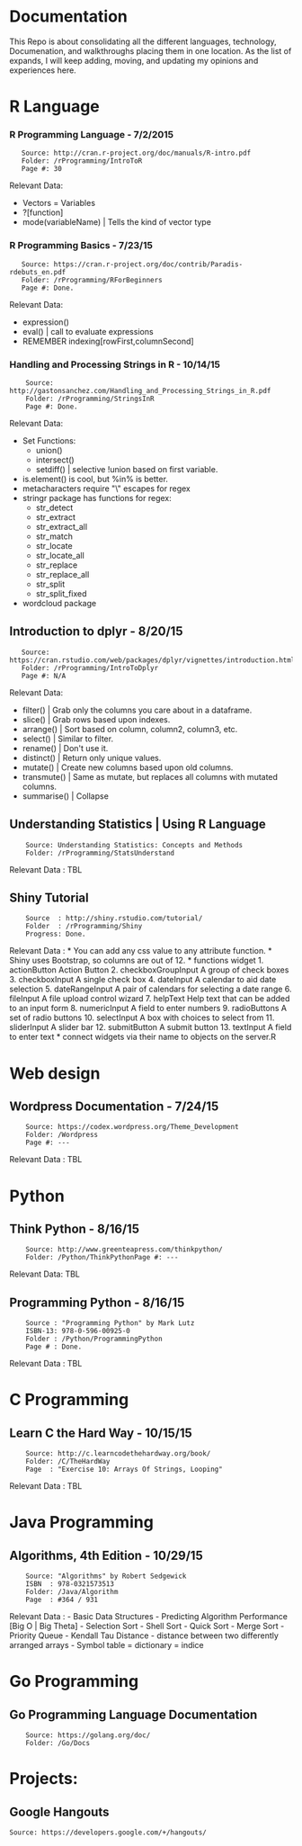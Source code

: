 # Documentation
This Repo is about consolidating all the different languages, technology, Documenation, and walkthroughs placing them in one location.
As the list of expands, I will keep adding, moving, and updating my opinions and experiences here.

# R Language 
### R Programming Language - 7/2/2015
       Source: http://cran.r-project.org/doc/manuals/R-intro.pdf
       Folder: /rProgramming/IntroToR
       Page #: 30
Relevant Data: 
* Vectors = Variables
* ?[function]
* mode(variableName)  | Tells the kind of vector type

### R Programming Basics - 7/23/15
       Source: https://cran.r-project.org/doc/contrib/Paradis-rdebuts_en.pdf
       Folder: /rProgramming/RForBeginners
       Page #: Done.
Relevant Data: 
* expression()
* eval()        | call to evaluate expressions
* REMEMBER indexing[rowFirst,columnSecond]

### Handling and Processing Strings in R - 10/14/15
		Source: http://gastonsanchez.com/Handling_and_Processing_Strings_in_R.pdf
		Folder: /rProgramming/StringsInR
		Page #: Done.
Relevant Data:
* Set Functions:
    * union()
	* intersect()
	* setdiff()   | selective !union based on first variable.
* is.element() is cool, but %in% is better.
* metacharacters require "\\" escapes for regex
* stringr package has functions for regex:
	* str_detect
	* str_extract
	* str_extract_all
	* str_match
	* str_locate
	* str_locate_all
	* str_replace
	* str_replace_all
	* str_split
	* str_split_fixed
* wordcloud package

## Introduction to dplyr - 8/20/15
       Source: https://cran.rstudio.com/web/packages/dplyr/vignettes/introduction.html
       Folder: /rProgramming/IntroToDplyr
       Page #: N/A

Relevant Data:
* filter()    | Grab only the columns you care about in a dataframe.
* slice()     | Grab rows based upon indexes.
* arrange()   | Sort based on column, column2, column3, etc.
* select()    | Similar to filter.
* rename()    | Don't use it.
* distinct()  | Return only unique values.
* mutate()    | Create new columns based upon old columns.
* transmute() | Same as mutate, but replaces all columns with mutated columns.
* summarise() | Collapse 

## Understanding Statistics | Using R Language
		Source: Understanding Statistics: Concepts and Methods
		Folder: /rProgramming/StatsUnderstand
Relevant Data : TBL

## Shiny Tutorial
		Source  : http://shiny.rstudio.com/tutorial/
		Folder  : /rProgramming/Shiny
		Progress: Done.
Relevant Data   :
	* You can add any css value to any attribute function.
	* Shiny uses Bootstrap, so columns are out of 12.
	* functions	widget
		1. actionButton	Action Button
		2. checkboxGroupInput	A group of check boxes
		3. checkboxInput	A single check box
		4. dateInput	A calendar to aid date selection
		5. dateRangeInput	A pair of calendars for selecting a date range
		6. fileInput	A file upload control wizard
		7. helpText	Help text that can be added to an input form
		8. numericInput	A field to enter numbers
		9. radioButtons	A set of radio buttons
		10. selectInput	A box with choices to select from
		11. sliderInput	A slider bar
		12. submitButton	A submit button
		13. textInput	A field to enter text
	* connect widgets via their name to objects on the server.R


# Web design

## Wordpress Documentation - 7/24/15
		Source: https://codex.wordpress.org/Theme_Development
		Folder: /Wordpress
		Page #: ---
Relevant Data : TBL

# Python 

## Think Python - 8/16/15
		Source: http://www.greenteapress.com/thinkpython/
		Folder: /Python/ThinkPythonPage #: ---
Relevant Data: TBL

## Programming Python - 8/16/15
		Source : "Programming Python" by Mark Lutz
		ISBN-13: 978-0-596-00925-0
		Folder : /Python/ProgrammingPython
		Page # : Done.
Relevant Data  : TBL

# C Programming

## Learn C the Hard Way - 10/15/15
		Source: http://c.learncodethehardway.org/book/
		Folder: /C/TheHardWay
		Page  : "Exercise 10: Arrays Of Strings, Looping"
Relevant Data : TBL

# Java Programming

## Algorithms, 4th Edition - 10/29/15
		Source: "Algorithms" by Robert Sedgewick
		ISBN  : 978-0321573513
		Folder: /Java/Algorithm
		Page  : #364 / 931
Relevant Data :
		- Basic Data Structures
		- Predicting Algorithm Performance [Big O | Big Theta]
		- Selection Sort
		- Shell Sort
		- Quick Sort
		- Merge Sort
		- Priority Queue
		- Kendall Tau Distance - distance between two differently arranged arrays
		- Symbol table = dictionary = indice


# Go Programming

## Go Programming Language Documentation
		Source: https://golang.org/doc/
		Folder: /Go/Docs



# Projects:

## Google Hangouts
	Source: https://developers.google.com/+/hangouts/

